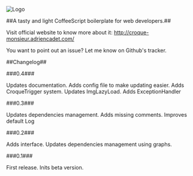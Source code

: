 ![Logo](http://croque-monsieur.adriencadet.com/assets/img/dark_logo.png)

##A tasty and light CoffeeScript boilerplate for web developers.##

Visit official website to know more about it: http://croque-monsieur.adriencadet.com/

You want to point out an issue? Let me know on Github's tracker.

##Changelog##

###0.4###

Updates documentation. Adds config file to make updating easier. Adds CroqueTrigger system. Updates ImgLazyLoad. Adds ExceptionHandler

###0.3###

Updates dependencies management. Adds missing comments. Improves default Log

###0.2###

Adds interface. Updates dependencies management using graphs. 

###0.1###

First release. Inits beta version.

